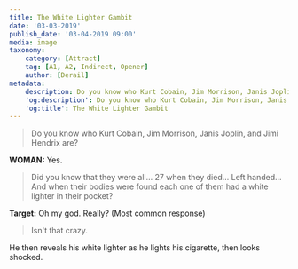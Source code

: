 ```yaml
---
title: The White Lighter Gambit
date: '03-03-2019'
publish_date: '03-04-2019 09:00'
media: image
taxonomy:
    category: [Attract]
    tag: [A1, A2, Indirect, Opener]
    author: [Derail]
metadata:
    description: Do you know who Kurt Cobain, Jim Morrison, Janis Joplin, and Jimi Hendrix are?
    'og:description': Do you know who Kurt Cobain, Jim Morrison, Janis Joplin, and Jimi Hendrix are?
    'og:title': The White Lighter Gambit
---
```


> Do you know who Kurt Cobain, Jim Morrison, Janis Joplin, and Jimi Hendrix are?

**WOMAN:** Yes.

> Did you know that they were all… 27 when they died… Left handed... And when their bodies were found each one of them had a white lighter in their pocket?

**Target:** Oh my god. Really? (Most common response)

> Isn't that crazy.

He then reveals his white lighter as he lights his cigarette, then looks shocked.